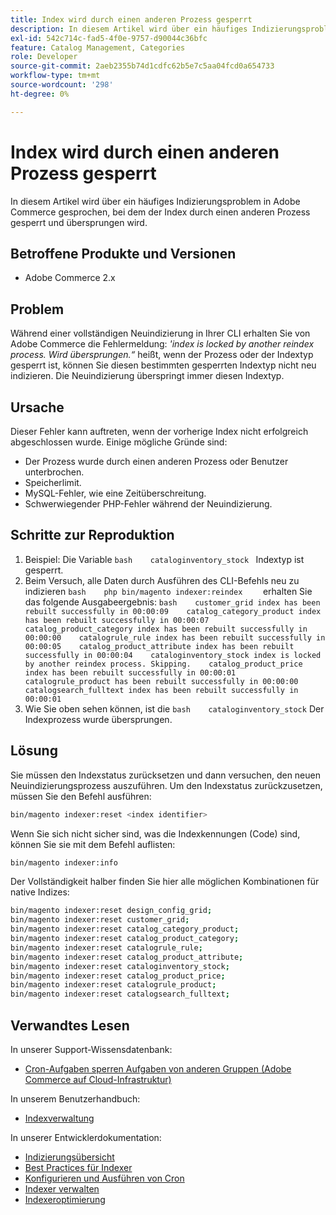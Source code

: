 ```yaml
---
title: Index wird durch einen anderen Prozess gesperrt
description: In diesem Artikel wird über ein häufiges Indizierungsproblem in Adobe Commerce gesprochen, bei dem der Index durch einen anderen Prozess gesperrt und übersprungen wird.
exl-id: 542c714c-fad5-4f0e-9757-d90044c36bfc
feature: Catalog Management, Categories
role: Developer
source-git-commit: 2aeb2355b74d1cdfc62b5e7c5aa04fcd0a654733
workflow-type: tm+mt
source-wordcount: '298'
ht-degree: 0%

---
```


# Index wird durch einen anderen Prozess gesperrt

In diesem Artikel wird über ein häufiges Indizierungsproblem in Adobe Commerce gesprochen, bei dem der Index durch einen anderen Prozess gesperrt und übersprungen wird.

## Betroffene Produkte und Versionen

* Adobe Commerce 2.x

## Problem

Während einer vollständigen Neuindizierung in Ihrer CLI erhalten Sie von Adobe Commerce die Fehlermeldung: *&#39;index is locked by another reindex process. Wird übersprungen.“* heißt, wenn der Prozess oder der Indextyp gesperrt ist, können Sie diesen bestimmten gesperrten Indextyp nicht neu indizieren. Die Neuindizierung überspringt immer diesen Indextyp.

## Ursache

Dieser Fehler kann auftreten, wenn der vorherige Index nicht erfolgreich abgeschlossen wurde. Einige mögliche Gründe sind:

* Der Prozess wurde durch einen anderen Prozess oder Benutzer unterbrochen.
* Speicherlimit.
* MySQL-Fehler, wie eine Zeitüberschreitung.
* Schwerwiegender PHP-Fehler während der Neuindizierung.

## Schritte zur Reproduktion

1. Beispiel: Die Variable    ```bash    cataloginventory_stock ```    Indextyp ist gesperrt.
1. Beim Versuch, alle Daten durch Ausführen des CLI-Befehls neu zu indizieren    ```bash    php bin/magento indexer:reindex    ``` erhalten Sie das folgende Ausgabeergebnis:    ```bash    customer_grid index has been rebuilt successfully in 00:00:09    catalog_category_product index has been rebuilt successfully in 00:00:07    catalog_product_category index has been rebuilt successfully in 00:00:00    catalogrule_rule index has been rebuilt successfully in 00:00:05    catalog_product_attribute index has been rebuilt successfully in 00:00:04    cataloginventory_stock index is locked by another reindex process. Skipping.    catalog_product_price index has been rebuilt successfully in 00:00:01    catalogrule_product has been rebuilt successfully in 00:00:00    catalogsearch_fulltext index has been rebuilt successfully in 00:00:01    ```
1. Wie Sie oben sehen können, ist die    ```bash    cataloginventory_stock```    Der Indexprozess wurde übersprungen.


## Lösung

Sie müssen den Indexstatus zurücksetzen und dann versuchen, den neuen Neuindizierungsprozess auszuführen. Um den Indexstatus zurückzusetzen, müssen Sie den Befehl ausführen:

```bash
bin/magento indexer:reset <index identifier>
```

Wenn Sie sich nicht sicher sind, was die Indexkennungen (Code) sind, können Sie sie mit dem Befehl auflisten:

```bash
bin/magento indexer:info
```

Der Vollständigkeit halber finden Sie hier alle möglichen Kombinationen für native Indizes:

```bash
bin/magento indexer:reset design_config_grid;
bin/magento indexer:reset customer_grid;
bin/magento indexer:reset catalog_category_product;
bin/magento indexer:reset catalog_product_category;
bin/magento indexer:reset catalogrule_rule;
bin/magento indexer:reset catalog_product_attribute;
bin/magento indexer:reset cataloginventory_stock;
bin/magento indexer:reset catalog_product_price;
bin/magento indexer:reset catalogrule_product;
bin/magento indexer:reset catalogsearch_fulltext;
```


## Verwandtes Lesen

In unserer Support-Wissensdatenbank:

* [Cron-Aufgaben sperren Aufgaben von anderen Gruppen (Adobe Commerce auf Cloud-Infrastruktur)](/help/troubleshooting/miscellaneous/cron-tasks-lock-tasks-from-other-groups.md)

In unserem Benutzerhandbuch:

* [Indexverwaltung](https://experienceleague.adobe.com/en/docs/commerce-admin/systems/tools/index-management?itm_source=merchdocs&amp;itm_medium=search_page&amp;itm_campaign=federated_search&amp;itm_term=reindexing)

In unserer Entwicklerdokumentation:

* [Indizierungsübersicht](https://developer.adobe.com/commerce/php/development/components/indexing/)
* [Best Practices für Indexer](https://experienceleague.adobe.com/en/docs/commerce-operations/performance-best-practices/configuration)
* [Konfigurieren und Ausführen von Cron](https://experienceleague.adobe.com/en/docs/commerce-operations/configuration-guide/cli/configure-cron-jobs)
* [Indexer verwalten](https://experienceleague.adobe.com/en/docs/commerce-operations/configuration-guide/cli/manage-indexers)
* [Indexeroptimierung](https://developer.adobe.com/commerce/php/development/components/indexing/optimization/)

